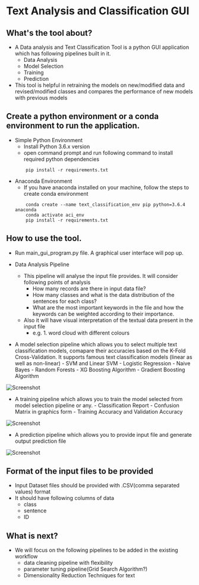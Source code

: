 # Text Analysis and Classification GUI

## What's the tool about?
 -  A Data analysis and Text Classification Tool is a python GUI application which has following pipelines built in it.
    - Data Analysis
    - Model Selection
    - Training
    - Prediction
 - This tool is helpful in retraining the models on new/modified data and revised/modified classes and compares the performance of new models with previous models
  

## Create a python environment or a conda environment to run the application.
 -  Simple Python Environment
    - Install Python 3.6.x version 
    - open command prompt and run following command to install required python dependencies
    ``` 
        pip install -r requirements.txt
    ``` 
 - Anaconda Environment
    - If you have anaconda installed on your machine, follow the steps to create conda environment
    ```
        conda create --name text_classification_env pip python=3.6.4 anaconda
        conda activate aci_env
        pip install -r requirements.txt
    ```
     
## How to use the tool.
 - Run main_gui_program.py file. A graphical user interface will pop up.
 - Data Analysis Pipeline
    - This pipeline will analyse the input file provides. It will consider following points of analysis
        - How many records are there in input data file?
        - How many classes and what is the data distribution of the sentences for each class?
        - What are the most important keywords in the file and how the keywords can be weighted according to their importance.
    - Also it will have visual interpretation of the textual data present in the input file
        - e.g. 1. word cloud with different colours
        
         
 - A model selection pipeline which allows you to select multiple text classification models, comapare their accuracies 
   based on the K-Fold Cross-Validation. It supports famous text classification models (linear as well as non-linear)
        - SVM and Linear SVM
        - Logistic Regression
        - Naive Bayes
        - Random Forests
        - XG Boosting Algorithm
        - Gradient Boosting Algorithm
    
  ![Screenshot]()

 - A training pipeline which allows you to train the model selected from model selection pipeline or any. 
        - Classification Report
        - Confusion Matrix in graphics form
        - Training Accuracy and Validation Accuracy
  
  ![Screenshot]()
  
 - A prediction pipeline which allows you to provide input file and generate output prediction file 
 
 
  ![Screenshot]()

## Format of the input files to be provided
 - Input Dataset files should be provided with .CSV(comma separated values) format
 - It should have following columns of data
    - class
    - sentence
    - ID
## What is next?
 - We will focus on the following pipelines to be added in the existing workflow
    - data cleaning pipeline with flexibility
    - parameter tuning pipeline(Grid Search Algorithm?)
    - Dimensionality Reduction Techniques for text  